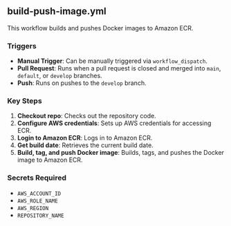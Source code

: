 ## **build-push-image.yml**

This workflow builds and pushes Docker images to Amazon ECR.

### Triggers

- **Manual Trigger**: Can be manually triggered via `workflow_dispatch`.
- **Pull Request**: Runs when a pull request is closed and merged into `main`, `default`, or `develop` branches.
- **Push**: Runs on pushes to the `develop` branch.

### Key Steps

1. **Checkout repo**: Checks out the repository code.
2. **Configure AWS credentials**: Sets up AWS credentials for accessing ECR.
3. **Login to Amazon ECR**: Logs in to Amazon ECR.
4. **Get build date**: Retrieves the current build date.
5. **Build, tag, and push Docker image**: Builds, tags, and pushes the Docker image to Amazon ECR.

### Secrets Required

- `AWS_ACCOUNT_ID`
- `AWS_ROLE_NAME`
- `AWS_REGION`
- `REPOSITORY_NAME`


